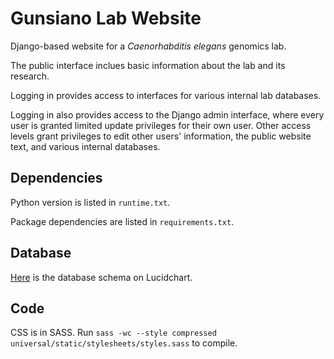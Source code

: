 # Gunsiano Lab Website

Django-based website for a _Caenorhabditis elegans_ genomics lab.

The public interface inclues basic information about the lab and its research.

Logging in provides access to interfaces for various internal lab databases.

Logging in also provides access to the Django admin interface,
where every user is granted limited update privileges for their own user.
Other access levels grant privileges to edit other users' information,
the public website text, and various internal databases.

## Dependencies

Python version is listed in `runtime.txt`.

Package dependencies are listed in `requirements.txt`.

## Database

[Here](https://www.lucidchart.com/documents/view/492c-0ebc-51d33178-9110-78400a001d4e)
is the database schema on Lucidchart.

## Code

CSS is in SASS. Run
`sass -wc --style compressed universal/static/stylesheets/styles.sass`
to compile.
